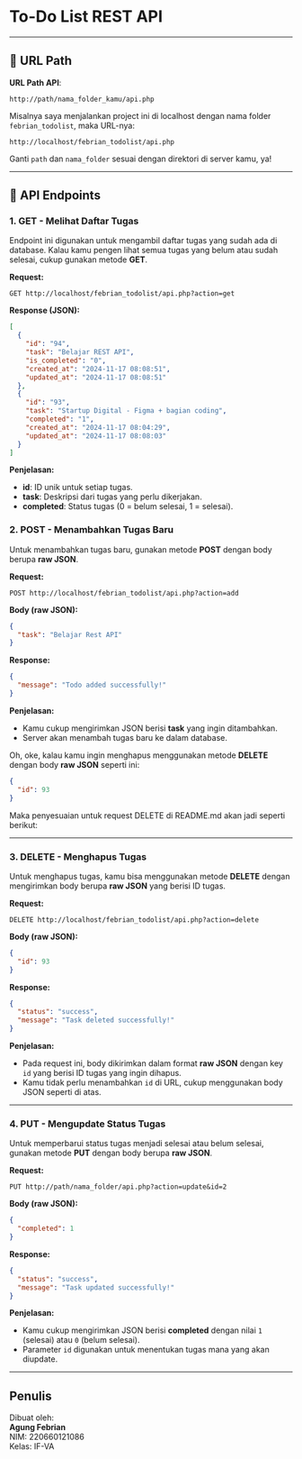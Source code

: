 # To-Do List REST API

---

## 📍 **URL Path**
   **URL Path API**: 
   ```
   http://path/nama_folder_kamu/api.php
   ```
   Misalnya saya menjalankan project ini di localhost dengan nama folder `febrian_todolist`, maka URL-nya:
   ```
   http://localhost/febrian_todolist/api.php
   ```
   Ganti `path` dan `nama_folder` sesuai dengan direktori di server kamu, ya!

---

## 📜 API Endpoints

### 1. **GET - Melihat Daftar Tugas**
   Endpoint ini digunakan untuk mengambil daftar tugas yang sudah ada di database. Kalau kamu pengen lihat semua tugas yang belum atau sudah selesai, cukup gunakan metode **GET**.

   **Request:**
   ```
   GET http://localhost/febrian_todolist/api.php?action=get
   ```

   **Response (JSON):**
   ```json
   [
     {
       "id": "94",
       "task": "Belajar REST API",
       "is_completed": "0",
       "created_at": "2024-11-17 08:08:51",
       "updated_at": "2024-11-17 08:08:51"
     },
     {
       "id": "93",
       "task": "Startup Digital - Figma + bagian coding",
       "completed": "1",
       "created_at": "2024-11-17 08:04:29",
       "updated_at": "2024-11-17 08:08:03"
     }
   ]
   ```
   **Penjelasan:**
   - **id**: ID unik untuk setiap tugas.
   - **task**: Deskripsi dari tugas yang perlu dikerjakan.
   - **completed**: Status tugas (0 = belum selesai, 1 = selesai).

### 2. **POST - Menambahkan Tugas Baru**
   Untuk menambahkan tugas baru, gunakan metode **POST** dengan body berupa **raw JSON**.

   **Request:**
   ```
   POST http://localhost/febrian_todolist/api.php?action=add
   ```
   **Body (raw JSON):**
   ```json
   {
     "task": "Belajar Rest API"
   }
   ```

   **Response:**
   ```json
   {
     "message": "Todo added successfully!"
   }
   ```

   **Penjelasan:**
   - Kamu cukup mengirimkan JSON berisi **task** yang ingin ditambahkan.
   - Server akan menambah tugas baru ke dalam database.

Oh, oke, kalau kamu ingin menghapus menggunakan metode **DELETE** dengan body **raw JSON** seperti ini:

```json
{
  "id": 93
}
```

Maka penyesuaian untuk request DELETE di README.md akan jadi seperti berikut:

---

### 3. **DELETE - Menghapus Tugas**
   Untuk menghapus tugas, kamu bisa menggunakan metode **DELETE** dengan mengirimkan body berupa **raw JSON** yang berisi ID tugas.

   **Request:**
   ```
   DELETE http://localhost/febrian_todolist/api.php?action=delete
   ```
   **Body (raw JSON):**
   ```json
   {
     "id": 93
   }
   ```

   **Response:**
   ```json
   {
     "status": "success",
     "message": "Task deleted successfully!"
   }
   ```

   **Penjelasan:**
   - Pada request ini, body dikirimkan dalam format **raw JSON** dengan key `id` yang berisi ID tugas yang ingin dihapus.
   - Kamu tidak perlu menambahkan `id` di URL, cukup menggunakan body JSON seperti di atas.

---

### 4. **PUT - Mengupdate Status Tugas**
   Untuk memperbarui status tugas menjadi selesai atau belum selesai, gunakan metode **PUT** dengan body berupa **raw JSON**.

   **Request:**
   ```
   PUT http://path/nama_folder/api.php?action=update&id=2
   ```
   **Body (raw JSON):**
   ```json
   {
     "completed": 1
   }
   ```

   **Response:**
   ```json
   {
     "status": "success",
     "message": "Task updated successfully!"
   }
   ```

   **Penjelasan:**
   - Kamu cukup mengirimkan JSON berisi **completed** dengan nilai `1` (selesai) atau `0` (belum selesai).
   - Parameter `id` digunakan untuk menentukan tugas mana yang akan diupdate.

---

## Penulis

Dibuat oleh:  
**Agung Febrian**  
NIM: 220660121086  
Kelas: IF-VA
